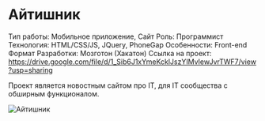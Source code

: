 # Айтишник

Тип работы: Мобильное приложение, Сайт
Роль: Программист
Технология: HTML/CSS/JS, JQuery, PhoneGap
Особенности: Front-end
Формат Разработки: Мозготон (Хакатон)
Ссылка на проект: https://drive.google.com/file/d/1_Sib6J1xYmeKcklJszYIMvIewJvrTWF7/view?usp=sharing

Проект является новостным сайтом про IT, для IT сообщества с обширным функционалом.

![Айтишник](../src/assets/4_1.png)